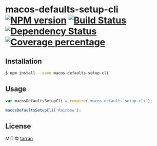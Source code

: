 # macos-defaults-setup-cli [![NPM version][npm-image]][npm-url] [![Build Status][travis-image]][travis-url] [![Dependency Status][daviddm-image]][daviddm-url] [![Coverage percentage][coveralls-image]][coveralls-url]
> 

## Installation

```sh
$ npm install --save macos-defaults-setup-cli
```

## Usage

```js
var macosDefaultsSetupCli = require('macos-defaults-setup-cli');

macosDefaultsSetupCli('Rainbow');
```
## License

MIT © [tarran](tarranjones.com)


[npm-image]: https://badge.fury.io/js/macos-defaults-setup-cli.svg
[npm-url]: https://npmjs.org/package/macos-defaults-setup-cli
[travis-image]: https://travis-ci.org/tarranjones/macos-defaults-setup-cli.svg?branch=master
[travis-url]: https://travis-ci.org/tarranjones/macos-defaults-setup-cli
[daviddm-image]: https://david-dm.org/tarranjones/macos-defaults-setup-cli.svg?theme=shields.io
[daviddm-url]: https://david-dm.org/tarranjones/macos-defaults-setup-cli
[coveralls-image]: https://coveralls.io/repos/tarranjones/macos-defaults-setup-cli/badge.svg
[coveralls-url]: https://coveralls.io/r/tarranjones/macos-defaults-setup-cli
